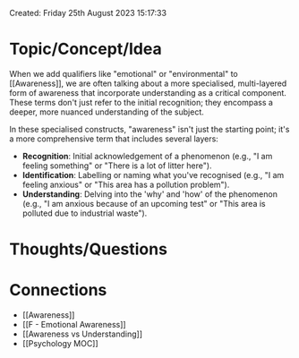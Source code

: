 ---
---

Created: Friday 25th August 2023 15:17:33
# Topic/Concept/Idea

When we add qualifiers like "emotional" or "environmental" to [[Awareness]], we are often talking about a more specialised, multi-layered form of awareness that incorporate understanding as a critical component. These terms don't just refer to the initial recognition; they encompass a deeper, more nuanced understanding of the subject.

In these specialised constructs, "awareness" isn't just the starting point; it's a more comprehensive term that includes several layers:

- **Recognition**: Initial acknowledgement of a phenomenon (e.g., "I am feeling something" or "There is a lot of litter here").
- **Identification**: Labelling or naming what you've recognised (e.g., "I am feeling anxious" or "This area has a pollution problem").
- **Understanding**: Delving into the 'why' and 'how' of the phenomenon (e.g., "I am anxious because of an upcoming test" or "This area is polluted due to industrial waste").
  


# Thoughts/Questions


# Connections
-  [[Awareness]]
- [[F - Emotional Awareness]]
- [[Awareness vs Understanding]]
 - [[Psychology MOC]]

